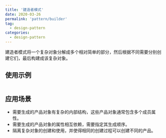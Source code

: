 ```yaml
---
title: '建造者模式'
date: 2020-03-26
permalink: 'pattern/builder'
tag:
  - design-pattern
categories:
  - design-pattern
---
```


建造者模式将一个复杂对象分解成多个相对简单的部分，然后根据不同需要分别创建它们，最后构建成该复杂对象。

## 使用示例

```js

```

## 应用场景

- 需要生成的产品对象有复杂的内部结构，这些产品对象通常包含多个成员属性。
- 需要生成的产品对象的属性相互依赖，需要指定其生成顺序。
- 隔离复杂对象的创建和使用，并使得相同的创建过程可以创建不同的产品。
